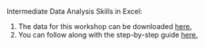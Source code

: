 Intermediate Data Analysis Skills in Excel:
 1. The data for this workshop can be downloaded [here.](https://github.com/barnarderc/workshops/blob/master/Spring%202018/Intermediate%20Excel%20for%20Data%20Analysis/excel_intermediate_v2.xlsx)
 2. You can follow along with the step-by-step guide [here.](https://github.com/barnarderc/workshops/blob/master/Spring%202018/Intermediate%20Excel%20for%20Data%20Analysis/excel_workshop_intermediate_v2.pdf)


